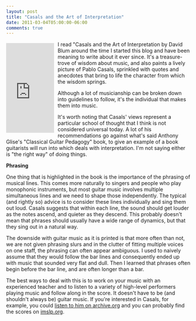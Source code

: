 ```yaml
---
layout: post
title: "Casals and the Art of Interpretation"
date: 2011-03-04T05:00:00-06:00
comments: true
---
```


<iframe align="left" frameborder="0" marginheight="0" marginwidth="0" scrolling="no" src="http://rcm.amazon.com/e/cm?t=willisguitabl-20&amp;o=1&amp;p=8&amp;l=bpl&amp;asins=0520040325&amp;fc1=000000&amp;IS2=1&amp;lt1=_blank&amp;m=amazon&amp;lc1=0000FF&amp;bc1=000000&amp;bg1=FFFFFF&amp;f=ifr" style="height: 245px; padding-right: 10px; padding-top: 5px; width: 131px;"></iframe>

I read "Casals and the Art of Interpretation by David Blum around the time I started this blog and have been meaning to write about it ever since. It's a treasure-trove of wisdom about music, and also paints a lively picture of Pablo Casals, sprinkled with quotes and anecdotes that bring to life the character from which the wisdom springs.

Although a lot of musicianship can be broken down into guidelines to follow, it's the individual that makes them into music. 

It's worth noting that Casals' views represent a particular school of thought that I think is not considered universal today. A lot of his recommendations go against what's said Anthony Glise's "Classical Guitar Pedagogy" book, to give an example of a book guitarists will run into which deals with interpretation. I'm not saying either is "the right way" of doing things.

**Phrasing**

One thing that is highlighted in the book is the importance of the phrasing of musical lines. This comes more naturally to singers and people who play monophonic instruments, but most guitar music involves multiple simultaneous lines and we need to shape those independently.
The typical (and rightly so) advice is to consider these lines individually and sing them out loud. Casals suggests that within each line, the sound should get louder as the notes ascend, and quieter as they descend. This probably doesn't mean that phrases should usually have a wide range of dynamics, but that they sing out in a natural way.

The downside with guitar music as it is printed is that more often than not, we are not given phrasing slurs and in the clutter of fitting multiple voices on one staff, the phrasing can often appear ambiguous. I used to naively assume that they would follow the bar lines and consequently ended up with music that sounded very flat and dull. Then I learned that phrases often begin before the bar line, and are often longer than a bar.

The best ways to deal with this is to work on your music with an experienced teacher and to listen to a variety of high-level performers playing music and follow along in the score. It doesn't have to be (and shouldn't always be) guitar music. If you're interested in Casals, for example, you could <a href="http://www.archive.org/search.php?query=casals">listen to him on archive.org</a> and you can probably find the scores on <a href="http://imslp.org/">imslp.org</a>.

